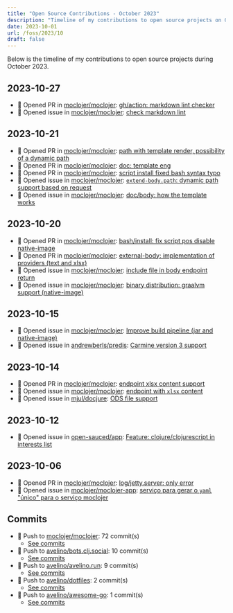 ```yaml
---
title: "Open Source Contributions - October 2023"
description: "Timeline of my contributions to open source projects on GitHub during October 2023."
date: 2023-10-01
url: /foss/2023/10
draft: false
---
```


Below is the timeline of my contributions to open source projects during October 2023.

## 2023-10-27

- 🔀 Opened PR in [moclojer/moclojer](https://github.com/moclojer/moclojer): [gh/action: markdown lint checker](https://github.com/moclojer/moclojer/pull/169)
- 🐛 Opened issue in [moclojer/moclojer](https://github.com/moclojer/moclojer): [check markdown lint](https://github.com/moclojer/moclojer/issues/168)

## 2023-10-21

- 🔀 Opened PR in [moclojer/moclojer](https://github.com/moclojer/moclojer): [path with template render, possibility of a dynamic path](https://github.com/moclojer/moclojer/pull/167)
- 🔀 Opened PR in [moclojer/moclojer](https://github.com/moclojer/moclojer): [doc: template eng](https://github.com/moclojer/moclojer/pull/165)
- 🔀 Opened PR in [moclojer/moclojer](https://github.com/moclojer/moclojer): [script install fixed bash syntax typo](https://github.com/moclojer/moclojer/pull/164)
- 🐛 Opened issue in [moclojer/moclojer](https://github.com/moclojer/moclojer): [`extend-body.path`: dynamic path support based on request](https://github.com/moclojer/moclojer/issues/166)
- 🐛 Opened issue in [moclojer/moclojer](https://github.com/moclojer/moclojer): [doc/body: how the template works](https://github.com/moclojer/moclojer/issues/163)

## 2023-10-20

- 🔀 Opened PR in [moclojer/moclojer](https://github.com/moclojer/moclojer): [bash/install: fix script pos disable native-image](https://github.com/moclojer/moclojer/pull/162)
- 🔀 Opened PR in [moclojer/moclojer](https://github.com/moclojer/moclojer): [external-body: implementation of providers (text and xlsx)](https://github.com/moclojer/moclojer/pull/161)
- 🐛 Opened issue in [moclojer/moclojer](https://github.com/moclojer/moclojer): [include file in body endpoint return](https://github.com/moclojer/moclojer/issues/160)
- 🐛 Opened issue in [moclojer/moclojer](https://github.com/moclojer/moclojer): [binary distribution: graalvm support (native-image)](https://github.com/moclojer/moclojer/issues/158)

## 2023-10-15

- 🐛 Opened issue in [moclojer/moclojer](https://github.com/moclojer/moclojer): [Improve build pipeline (jar and native-image)](https://github.com/moclojer/moclojer/issues/154)
- 🐛 Opened issue in [andrewberls/predis](https://github.com/andrewberls/predis): [Carmine version 3 support](https://github.com/andrewberls/predis/issues/10)

## 2023-10-14

- 🔀 Opened PR in [moclojer/moclojer](https://github.com/moclojer/moclojer): [endpoint xlsx content support](https://github.com/moclojer/moclojer/pull/153)
- 🐛 Opened issue in [moclojer/moclojer](https://github.com/moclojer/moclojer): [endpoint with `xlsx` content](https://github.com/moclojer/moclojer/issues/152)
- 🐛 Opened issue in [mjul/docjure](https://github.com/mjul/docjure): [ODS file support](https://github.com/mjul/docjure/issues/110)

## 2023-10-12

- 🐛 Opened issue in [open-sauced/app](https://github.com/open-sauced/app): [Feature: clojure/clojurescript in interests list](https://github.com/open-sauced/app/issues/1878)

## 2023-10-06

- 🔀 Opened PR in [moclojer/moclojer](https://github.com/moclojer/moclojer): [log/jetty.server: only error](https://github.com/moclojer/moclojer/pull/151)
- 🐛 Opened issue in [moclojer/moclojer-app](https://github.com/moclojer/moclojer-app): [serviço para gerar o `yaml` "único" para o serviço moclojer](https://github.com/moclojer/moclojer-app/issues/79)

## Commits

- 🔨 Push to [moclojer/moclojer](https://github.com/moclojer/moclojer): 72 commit(s)
  - [See commits](https://github.com/moclojer/moclojer/commits?author=avelino&since=2023-10-01T00:00:00Z&until=2023-10-31T23:59:59Z)
- 🔨 Push to [avelino/bots.clj.social](https://github.com/avelino/bots.clj.social): 10 commit(s)
  - [See commits](https://github.com/avelino/bots.clj.social/commits?author=avelino&since=2023-10-01T00:00:00Z&until=2023-10-31T23:59:59Z)
- 🔨 Push to [avelino/avelino.run](https://github.com/avelino/avelino.run): 9 commit(s)
  - [See commits](https://github.com/avelino/avelino.run/commits?author=avelino&since=2023-10-01T00:00:00Z&until=2023-10-31T23:59:59Z)
- 🔨 Push to [avelino/dotfiles](https://github.com/avelino/dotfiles): 2 commit(s)
  - [See commits](https://github.com/avelino/dotfiles/commits?author=avelino&since=2023-10-01T00:00:00Z&until=2023-10-31T23:59:59Z)
- 🔨 Push to [avelino/awesome-go](https://github.com/avelino/awesome-go): 1 commit(s)
  - [See commits](https://github.com/avelino/awesome-go/commits?author=avelino&since=2023-10-01T00:00:00Z&until=2023-10-31T23:59:59Z)

